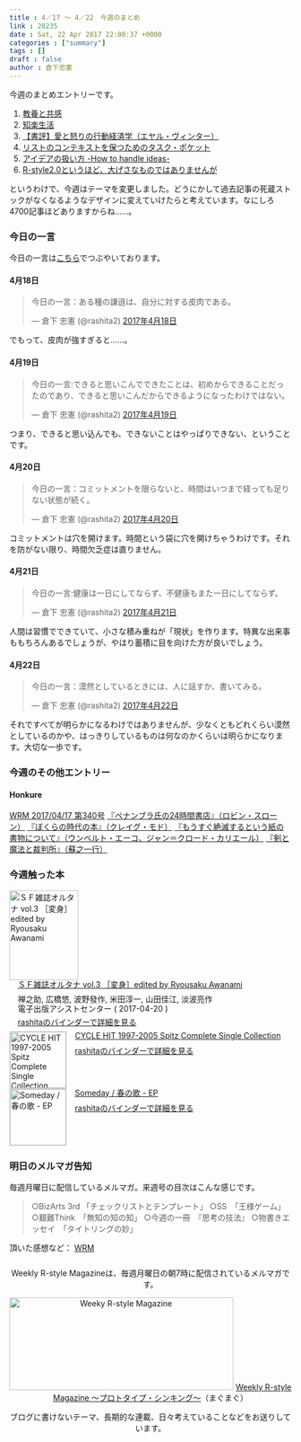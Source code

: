 ```yaml
---
title : 4／17 〜 4／22　今週のまとめ
link : 20235
date : Sat, 22 Apr 2017 22:00:37 +0000
categories : ["summary"]
tags : []
draft : false
author : 倉下忠憲
---
```


今週のまとめエントリーです。
 
<ol>
<li><a href="https://rashita.net/blog/?p=20184">教養と共感</a></li>
<li><a href="https://rashita.net/blog/?p=20187">知楽生活</a></li>
<li><a href="https://rashita.net/blog/?p=20193">【書評】愛と怒りの行動経済学（エヤル・ヴィンター）</a></li>
<li><a href="https://rashita.net/blog/?p=20197">リストのコンテキストを保つためのタスク・ポケット</a></li>
<li><a href="https://rashita.net/blog/?p=20205">アイデアの扱い方 -How to handle ideas-</a></li>
<li><a href="https://rashita.net/blog/?p=20231">R-style2.0というほど、大げさなものではありませんが</a></li>
</ol>

というわけで、今週はテーマを変更しました。どうにかして過去記事の死蔵ストックがなくなるようなデザインに変えていけたらと考えています。なにしろ4700記事ほどありますからね……。

<h3>今日の一言</h3>

今日の一言は<a href="http://twitter.com/rashita2 ">こちら</a>でつぶやいております。

<h4>4月18日</h4>

<blockquote class="twitter-tweet" data-lang="ja"><p lang="ja" dir="ltr">今日の一言：ある種の謙遜は、自分に対する皮肉である。</p>&mdash; 倉下 忠憲 (@rashita2) <a href="https://twitter.com/rashita2/status/854220209284042756">2017年4月18日</a></blockquote>
<script async src="//platform.twitter.com/widgets.js" charset="utf-8"></script>

でもって、皮肉が強すぎると……。

<h4>4月19日</h4>

<blockquote class="twitter-tweet" data-lang="ja"><p lang="ja" dir="ltr">今日の一言:できると思いこんでできたことは、初めからできることだったのであり、できると思いこんだからできるようになったわけではない。</p>&mdash; 倉下 忠憲 (@rashita2) <a href="https://twitter.com/rashita2/status/854623258133504001">2017年4月19日</a></blockquote>
<script async src="//platform.twitter.com/widgets.js" charset="utf-8"></script>

つまり、できると思い込んでも、できないことはやっぱりできない、ということです。

<h4>4月20日</h4>

<blockquote class="twitter-tweet" data-lang="ja"><p lang="ja" dir="ltr">今日の一言：コミットメントを限らないと、時間はいつまで経っても足りない状態が続く。</p>&mdash; 倉下 忠憲 (@rashita2) <a href="https://twitter.com/rashita2/status/854978223754559488">2017年4月20日</a></blockquote>
<script async src="//platform.twitter.com/widgets.js" charset="utf-8"></script>

コミットメントは穴を開けます。時間という袋に穴を開けちゃうわけです。それを防がない限り、時間欠乏症は直りません。

<h4>4月21日</h4>

<blockquote class="twitter-tweet" data-lang="ja"><p lang="ja" dir="ltr">今日の一言:健康は一日にしてならず、不健康もまた一日にしてならず。</p>&mdash; 倉下 忠憲 (@rashita2) <a href="https://twitter.com/rashita2/status/855331138474201090">2017年4月21日</a></blockquote>
<script async src="//platform.twitter.com/widgets.js" charset="utf-8"></script>

人間は習慣でできていて、小さな積み重ねが「現状」を作ります。特異な出来事ももちろんあるでしょうが、やはり蓄積に目を向けた方が良いでしょう。

<h4>4月22日</h4>

<blockquote class="twitter-tweet" data-lang="ja"><p lang="ja" dir="ltr">今日の一言：漠然としているときには、人に話すか、書いてみる。</p>&mdash; 倉下 忠憲 (@rashita2) <a href="https://twitter.com/rashita2/status/855668941061988352">2017年4月22日</a></blockquote>
<script async src="//platform.twitter.com/widgets.js" charset="utf-8"></script>

それですべてが明らかになるわけではありませんが、少なくともどれくらい漠然としているのかや、はっきりしているものは何なのかくらいは明らかになります。大切な一歩です。

<h3>今週のその他エントリー</h3>

<H4>Honkure</H4>

<a href="http://honkure.net/rbook/archives/1882">WRM 2017/04/17 第340号</a>
<a href="http://honkure.net/rbook/archives/1884">『ペナンブラ氏の24時間書店』（ロビン・スローン）</a>
<a href="http://honkure.net/rbook/archives/1888">『ぼくらの時代の本』（クレイグ・モド）</a>
<a href="http://honkure.net/rbook/archives/1893">『もうすぐ絶滅するという紙の書物について』（ウンベルト・エーコ、ジャン＝クロード・カリエール）</a>
<a href="http://honkure.net/rbook/archives/1900">『剣と魔法と裁判所』（蘇之一行）</a>

<H3>今週触った本</H3>


<div class="mm-middle" style="margin-bottom:0px;"><div class="mm-image" style="float:left;"><a href="http://www.amazon.co.jp/exec/obidos/ASIN/B06ZZZRG7V/rashita1000-22 /ref=nosim" target="_blank"><img src="https://images-fe.ssl-images-amazon.com/images/I/61MXjOHcmRL._SL160_.jpg" alt="ＳＦ雑誌オルタナ vol.3 ［変身］edited by Ryousaku Awanami" title="ＳＦ雑誌オルタナ vol.3 ［変身］edited by Ryousaku Awanami" width="123" height="160" border="0" /></a></div><div class="mm-content" style="float:left;margin-left:15px;line-height:120%"><div class="mm-title" style="line-height:120%"><a href="http://www.amazon.co.jp/exec/obidos/ASIN/B06ZZZRG7V/rashita1000-22 /ref=nosim" target="_blank">ＳＦ雑誌オルタナ vol.3 ［変身］edited by Ryousaku Awanami</a></div><div class="mm-detail" style="margin-top:10px;">禅之助, 広橋悠, 波野發作, 米田淳一, 山田佳江, 淡波亮作<br />電子出版アシストセンター ( 2017-04-20 )<br /><div style="margin:7px 0px"><a href="http://mediamarker.net/u/rashita/?asin=B06ZZZRG7V" target="_blank">rashitaのバインダーで詳細を見る</a></div></div></div><div style="clear:left"></div></div>


<div class="mm-middle" style="margin-bottom:0px;"><div class="mm-image" style="float:left;"><a href="https://itunes.apple.com/jp/album/cycle-hit-1997-2005-spitz-complete-single-collection/id129767347" target="_blank"><img src="http://is2.mzstatic.com/image/thumb/Music/v4/9c/fe/ab/9cfeab3c-6e68-bea8-8300-eeb6cc4e9daf/source/100x100bb.jpg" alt="CYCLE HIT 1997-2005 Spitz Complete Single Collection" title="CYCLE HIT 1997-2005 Spitz Complete Single Collection" width="100" height="100" style="border:1px solid #CCCCCC;" /></a>
</div><div class="mm-content" style="float:left;margin-left:15px;line-height:120%"><div class="mm-title" style="line-height:120%"><a href="https://itunes.apple.com/jp/album/cycle-hit-1997-2005-spitz-complete-single-collection/id129767347" target="_blank">CYCLE HIT 1997-2005 Spitz Complete Single Collection</a></div><div class="mm-detail" style="margin-top:10px;"><div style="margin:7px 0px"><a href="http://mediamarker.net/u/rashita/?url=https%3A%2F%2Fitunes.apple.com%2Fjp%2Falbum%2Fcycle-hit-1997-2005-spitz-complete-single-collection%2Fid129767347" target="_blank">rashitaのバインダーで詳細を見る</a></div></div></div><div style="clear:left"></div></div>

<div class="mm-middle" style="margin-bottom:0px;"><div class="mm-image" style="float:left;"><a href="https://itunes.apple.com/jp/album/someday-%E6%98%A5%E3%81%AE%E6%AD%8C-ep/id1203190303" target="_blank"><img src="http://is4.mzstatic.com/image/thumb/Music122/v4/cb/0d/c8/cb0dc8bc-7738-9cd6-9f38-e47e52c34502/source/100x100bb.jpg" alt="Someday / 春の歌 - EP" title="Someday / 春の歌 - EP" width="100" height="100" style="border:1px solid #CCCCCC;" /></a>
</div><div class="mm-content" style="float:left;margin-left:15px;line-height:120%"><div class="mm-title" style="line-height:120%"><a href="https://itunes.apple.com/jp/album/someday-%E6%98%A5%E3%81%AE%E6%AD%8C-ep/id1203190303" target="_blank">Someday / 春の歌 - EP</a></div><div class="mm-detail" style="margin-top:10px;"><div style="margin:7px 0px"><a href="http://mediamarker.net/u/rashita/?url=https%3A%2F%2Fitunes.apple.com%2Fjp%2Falbum%2Fsomeday-%25E6%2598%25A5%25E3%2581%25AE%25E6%25AD%258C-ep%2Fid1203190303" target="_blank">rashitaのバインダーで詳細を見る</a></div></div></div><div style="clear:left"></div></div>


<h3>明日のメルマガ告知</h3>

毎週月曜日に配信しているメルマガ。来週号の目次はこんな感じです。

<blockquote>
○BizArts 3rd 「チェックリストとテンプレート」
○SS　「王様ゲーム」
○艱難Think　「無知の知の知」
○今週の一冊　『思考の技法』
○物書きエッセイ　「タイトリングの妙」
</blockquote>


頂いた感想など：
<a class="twitter-timeline"  href="https://twitter.com/rashita2/timelines/427262290753097729"  data-widget-id="427265271171010561">WRM</a>
    <script>!function(d,s,id){var js,fjs=d.getElementsByTagName(s)[0],p=/^http:/.test(d.location)?'http':'https';if(!d.getElementById(id)){js=d.createElement(s);js.id=id;js.src=p+"://platform.twitter.com/widgets.js";fjs.parentNode.insertBefore(js,fjs);}}(document,"script","twitter-wjs");</script>


<div style="text-align:center;margin-top:25px;">
Weekly R-style Magazineは、毎週月曜日の朝7時に配信されているメルマガです。

<a href="http://www.mag2.com/m/0001185133.html" target="_blank"><img src="https://rashita.net/blog/wp-content/uploads/2010/09/mmbanner.jpg" alt="Weeky R-style Magazine" width="400" height="165" class="alignnone size-full wp-image-12201" /></a>
<a href="http://www.mag2.com/m/0001185133.html" target="_blank">Weekly R-style Magazine ～プロトタイプ・シンキング～</a>（まぐまぐ）

ブログに書けないテーマ、長期的な連載、日々考えていることなどをお送りしています。
</div> 